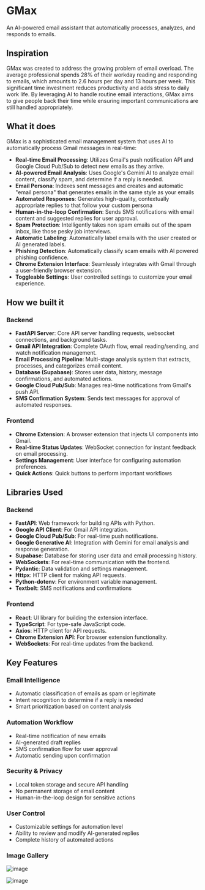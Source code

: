# GMax
An AI-powered email assistant that automatically processes, analyzes, and responds to emails.

## Inspiration
GMax was created to address the growing problem of email overload. The average professional spends 28% of their workday reading and responding to emails, which amounts to 2.6 hours per day and 13 hours per week. This significant time investment reduces productivity and adds stress to daily work life. By leveraging AI to handle routine email interactions, GMax aims to give people back their time while ensuring important communications are still handled appropriately.

## What it does
GMax is a sophisticated email management system that uses AI to automatically process Gmail messages in real-time:

- **Real-time Email Processing**: Utilizes Gmail's push notification API and Google Cloud Pub/Sub to detect new emails as they arrive.
- **AI-powered Email Analysis**: Uses Google's Gemini AI to analyze email content, classify spam, and determine if a reply is needed.
- **Email Persona**: Indexes sent messages and creates and automatic "email persona" that generates emails in the same style as your emails
- **Automated Responses**: Generates high-quality, contextually appropriate replies to that follow your custom persona
- **Human-in-the-loop Confirmation**: Sends SMS notifications with email content and suggested replies for user approval.
- **Spam Protection**: Intelligently takes non spam emails out of the spam inbox, like those pesky job interviews.
- **Automatic Labeling**: Automatically label emails with the user created or AI generated labels.
- **Phishing Detection**: Automatically classify scam emails with AI powered phishing confidence.
- **Chrome Extension Interface**: Seamlessly integrates with Gmail through a user-friendly browser extension.
- **Toggleable Settings**: User controlled settings to customize your email experience.

## How we built it

### Backend
- **FastAPI Server**: Core API server handling requests, websocket connections, and background tasks.
- **Gmail API Integration**: Complete OAuth flow, email reading/sending, and watch notification management.
- **Email Processing Pipeline**: Multi-stage analysis system that extracts, processes, and categorizes email content. 
- **Database (Supabase)**: Stores user data, history, message confirmations, and automated actions.
- **Google Cloud Pub/Sub**: Manages real-time notifications from Gmail's push API.
- **SMS Confirmation System**: Sends text messages for approval of automated responses.

### Frontend
- **Chrome Extension**: A browser extension that injects UI components into Gmail.
- **Real-time Status Updates**: WebSocket connection for instant feedback on email processing.
- **Settings Management**: User interface for configuring automation preferences.
- **Quick Actions**: Quick buttons to perform important workflows

## Libraries Used

### Backend
- **FastAPI**: Web framework for building APIs with Python.
- **Google API Client**: For Gmail API integration.
- **Google Cloud Pub/Sub**: For real-time push notifications.
- **Google Generative AI**: Integration with Gemini for email analysis and response generation.
- **Supabase**: Database for storing user data and email processing history.
- **WebSockets**: For real-time communication with the frontend.
- **Pydantic**: Data validation and settings management.
- **Httpx**: HTTP client for making API requests.
- **Python-dotenv**: For environment variable management.
- **Textbelt**: SMS notifications and confirmations

### Frontend
- **React**: UI library for building the extension interface.
- **TypeScript**: For type-safe JavaScript code.
- **Axios**: HTTP client for API requests.
- **Chrome Extension API**: For browser extension functionality.
- **WebSockets**: For real-time updates from the backend.

## Key Features

### Email Intelligence
- Automatic classification of emails as spam or legitimate
- Intent recognition to determine if a reply is needed
- Smart prioritization based on content analysis

### Automation Workflow
- Real-time notification of new emails
- AI-generated draft replies
- SMS confirmation flow for user approval
- Automatic sending upon confirmation

### Security & Privacy
- Local token storage and secure API handling
- No permanent storage of email content
- Human-in-the-loop design for sensitive actions

### User Control
- Customizable settings for automation level
- Ability to review and modify AI-generated replies
- Complete history of automated actions

### Image Gallery

![image](https://github.com/user-attachments/assets/a981bb72-0d6f-425b-b007-3ce453b040ee)

![image](https://github.com/user-attachments/assets/49e62cbf-269a-4f50-8e84-7726603da080)
